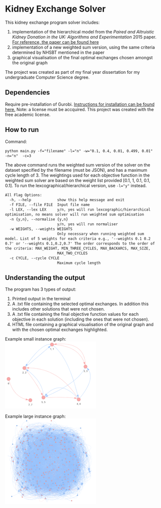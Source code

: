﻿# Kidney Exchange Solver
This kidney exchange program solver includes:
1) implementation of the hierarchical model from the *Paired and Altruistic Kidney Donation in the UK: Algorithms and Experimentation* 2015 paper. [For reference, the paper can be found here](https://dl.acm.org/doi/10.1145/2670129)
2) implementation of a new weighted sum version, using the same criteria determined by NHSBT mentioned in the paper
3) graphical visualisation of the final optimal exchanges chosen amongst the original graph

The project was created as part of my final year dissertation for my undergraduate Computer Science degree.

## Dependencies
Require pre-installation of Gurobi. [Instructions for installation can be found here.](https://support.gurobi.com/hc/en-us/articles/14799677517585-Getting-Started-with-Gurobi-Optimizer)
Note: a license must be accquired. This project was created with the free academic license.

## How to run
Command:
```
python main.py -f="filename" -l="n" -w="0.1, 0.4, 0.01, 0.499, 0.01"  -n="n"  -c=3
```
The above command runs the weighted sum version of the solver on the dataset specified by the filename (must be JSON), and has a maximum cycle length of 3. The weightings used for each objective function in the weighted sum solver are based on the weight list provided [0.1, 1, 0.1, 0.1, 0.1].
To run the lexcographical/hierarchical version, use `-l="y"` instead.   

```
All Flag Options:
  -h, --help            show this help message and exit
  -f FILE, --file FILE  Input file name
  -l LEX, --lex LEX     y/n, yes will run lexcographic/hierarchical optimisation, no means solver will run weighted sum optimisation
  -n {y,n}, --normalise {y,n}
                        y/n, yes will run normaliser
  -w WEIGHTS, --weights WEIGHTS
                        Only necessary when running weighted sum model. List of 5 weights for each criteria e.g., '--weights 0.1 0.2 0.7' or '--weights 0.1,0.2,0.7' The order corresponds to the order of the criteria: MAX_WEIGHT, MIN_THREE_CYCLES, MAX_BACKARCS, MAX_SIZE,
                        MAX_TWO_CYCLES
  -c CYCLE, --cycle CYCLE
                        Maximum cycle length
```

## Understanding the output
The program has 3 types of output:
1) Printed output in the terminal
2) A .txt file containing the selected optimal exchanges. In addition this includes other solutions that were not chosen.
3) A .txt file containing the final objective function values for each objective in each solution (including the ones that were not chosen).
4) HTML file containing a graphical visualisation of the original graph and with the chosen optimal exchanges highlighted.

Example small instance graph:    
<img src="https://github.com/lamb-chen/kidney-exchange-solver/blob/main/resources/small_instance_2.png" width="300">  

Example large instance graph:   
<img src="https://github.com/lamb-chen/kidney-exchange-solver/blob/main/resources/large_instance.png" width="300"> 
